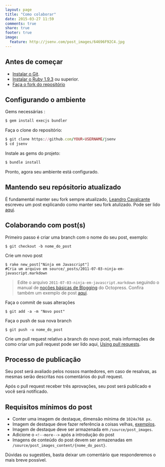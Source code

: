 ```yaml
---
layout: page
title: "Como colaborar"
date: 2015-03-27 11:59
comments: true
share: true
footer: true
image:
  feature: http://jsenv.com/post_images/64696F92C4.jpg
---
```


## Antes de começar 

* [Instalar o Git](http://git-scm.com/book/pt-br/v1/Primeiros-passos-Instalando-Git). 
* [Instalar o Ruby 1.9.3](https://www.ruby-lang.org/en/documentation/installation/) ou superior.
* [Faça o fork do repositório](https://help.github.com/articles/fork-a-repo/)

## Configurando o ambiente

Gems necessárias :

``` rb
$ gem install execjs bundler 
```
Faça o clone do repositório:

``` rb 
$ git clone https://github.com/YOUR-USERNAME/jsenv
$ cd jsenv
```

Instale as gems do projeto:

``` rb
$ bundle install
```

Pronto, agora seu ambiente está configurado.

## Mantendo seu repósitorio atualizado

É fundamental manter seu fork sempre atualizado, [Leandro Cavalcante](https://twitter.com/Lezado) escreveu um post explicando como manter seu fork atulizado. Pode ser lido [aqui](http://jsenv.com/blog/2015/02/23/como-sincronizar-um-fork-com-seu-repositorio-original/).


## Colaborando com post(s)

Primeiro passo é criar uma branch com o nome do seu post, exemplo: 

```
$ git checkout -b nome_do_post
```

Crie um novo post

```
$ rake new_post["Ninja em Javascript"]
#Cria um arquivo em source/_posts/2011-07-03-ninja-em-javascript.markdown
``` 

>Edite o arquivo `2011-07-03-ninja-em-javascript.markdown` seguindo o manual de [noções básicas de Blogging](http://octopress.org/docs/blogging/) do Octopress. Confira também um exemplo de post [aqui](https://raw.githubusercontent.com/gmoura/jsenv/master/source/_posts/2015-03-08-usando-o-console-parte-1-console-api.markdown).

Faça o commit de suas alterações

```
$ git add -a -m "Novo post"
```

Faça o push de sua nova branch

```
$ git push -u nome_do_post
```

Crie um pull request relativo a branch do novo post, mais informações de como criar um pull request pode ser lido aqui, [Using pull requests](https://help.github.com/articles/using-pull-requests/).

## Processo de publicação

Seu post será avaliado pelos nossos mantedores, em caso de resalvas, as mesmas serão descritas nos comentários do pull request.

Após o pull request receber três aprovações, seu post será publicado e você será notificado.

## Requisitos mínimos do post

* Conter uma imagem de destaque, dimensão mínima de `1024x768 px`.
* Imagem de destaque deve fazer referência a coisas velhas, [exemplos](https://stocksnap.io/search/vintage/sort/relevance/desc).
* Imagem de destaque deve ser armazenada em `/source/post_images`.
* Adicione o `<!--more-->` após a introdução do post
* Imagens de conteúdo do post devem ser armazenadas em `/source/post_images_content/{nome_do_post}`.

Dúvidas ou sugestões, basta deixar um comentário que responderemos o mais breve possível.
